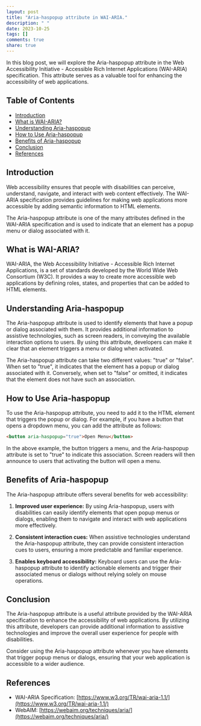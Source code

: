```yaml
---
layout: post
title: "Aria-haspopup attribute in WAI-ARIA."
description: " "
date: 2023-10-25
tags: []
comments: true
share: true
---
```


In this blog post, we will explore the Aria-haspopup attribute in the Web Accessibility Initiative - Accessible Rich Internet Applications (WAI-ARIA) specification. This attribute serves as a valuable tool for enhancing the accessibility of web applications.

## Table of Contents
- [Introduction](#introduction)
- [What is WAI-ARIA?](#what-is-wai-aria)
- [Understanding Aria-haspopup](#understanding-aria-haspopup)
- [How to Use Aria-haspopup](#how-to-use-aria-haspopup)
- [Benefits of Aria-haspopup](#benefits-of-aria-haspopup)
- [Conclusion](#conclusion)
- [References](#references)

## Introduction

Web accessibility ensures that people with disabilities can perceive, understand, navigate, and interact with web content effectively. The WAI-ARIA specification provides guidelines for making web applications more accessible by adding semantic information to HTML elements.

The Aria-haspopup attribute is one of the many attributes defined in the WAI-ARIA specification and is used to indicate that an element has a popup menu or dialog associated with it.

## What is WAI-ARIA?

WAI-ARIA, the Web Accessibility Initiative - Accessible Rich Internet Applications, is a set of standards developed by the World Wide Web Consortium (W3C). It provides a way to create more accessible web applications by defining roles, states, and properties that can be added to HTML elements.

## Understanding Aria-haspopup

The Aria-haspopup attribute is used to identify elements that have a popup or dialog associated with them. It provides additional information to assistive technologies, such as screen readers, in conveying the available interaction options to users. By using this attribute, developers can make it clear that an element triggers a menu or dialog when activated.

The Aria-haspopup attribute can take two different values: "true" or "false". When set to "true", it indicates that the element has a popup or dialog associated with it. Conversely, when set to "false" or omitted, it indicates that the element does not have such an association.

## How to Use Aria-haspopup

To use the Aria-haspopup attribute, you need to add it to the HTML element that triggers the popup or dialog. For example, if you have a button that opens a dropdown menu, you can add the attribute as follows:

```html
<button aria-haspopup="true">Open Menu</button>
```

In the above example, the button triggers a menu, and the Aria-haspopup attribute is set to "true" to indicate this association. Screen readers will then announce to users that activating the button will open a menu.

## Benefits of Aria-haspopup

The Aria-haspopup attribute offers several benefits for web accessibility:

1. **Improved user experience:** By using Aria-haspopup, users with disabilities can easily identify elements that open popup menus or dialogs, enabling them to navigate and interact with web applications more effectively.

2. **Consistent interaction cues:** When assistive technologies understand the Aria-haspopup attribute, they can provide consistent interaction cues to users, ensuring a more predictable and familiar experience.

3. **Enables keyboard accessibility:** Keyboard users can use the Aria-haspopup attribute to identify actionable elements and trigger their associated menus or dialogs without relying solely on mouse operations.

## Conclusion

The Aria-haspopup attribute is a useful attribute provided by the WAI-ARIA specification to enhance the accessibility of web applications. By utilizing this attribute, developers can provide additional information to assistive technologies and improve the overall user experience for people with disabilities.

Consider using the Aria-haspopup attribute whenever you have elements that trigger popup menus or dialogs, ensuring that your web application is accessible to a wider audience.

## References

- WAI-ARIA Specification: [https://www.w3.org/TR/wai-aria-1.1/](https://www.w3.org/TR/wai-aria-1.1/)
- WebAIM: [https://webaim.org/techniques/aria/](https://webaim.org/techniques/aria/)